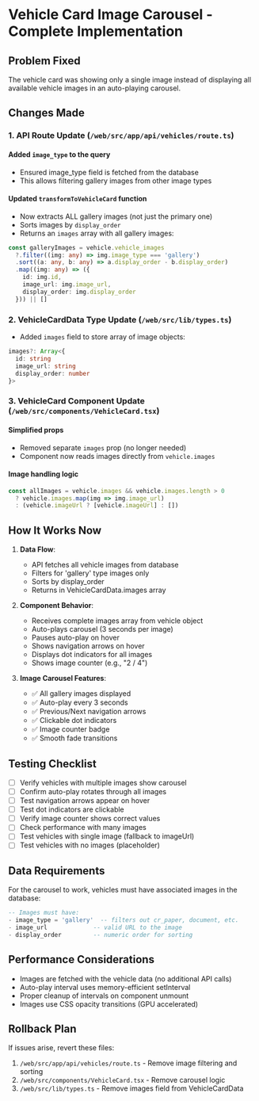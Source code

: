 # Vehicle Card Image Carousel - Complete Implementation

## Problem Fixed
The vehicle card was showing only a single image instead of displaying all available vehicle images in an auto-playing carousel.

## Changes Made

### 1. **API Route Update** (`/web/src/app/api/vehicles/route.ts`)

#### Added `image_type` to the query
- Ensured image_type field is fetched from the database
- This allows filtering gallery images from other image types

#### Updated `transformToVehicleCard` function
- Now extracts ALL gallery images (not just the primary one)
- Sorts images by `display_order`
- Returns an `images` array with all gallery images:
```typescript
const galleryImages = vehicle.vehicle_images
  ?.filter((img: any) => img.image_type === 'gallery')
  .sort((a: any, b: any) => a.display_order - b.display_order)
  .map((img: any) => ({
    id: img.id,
    image_url: img.image_url,
    display_order: img.display_order
  })) || []
```

### 2. **VehicleCardData Type Update** (`/web/src/lib/types.ts`)
- Added `images` field to store array of image objects:
```typescript
images?: Array<{ 
  id: string
  image_url: string
  display_order: number 
}>
```

### 3. **VehicleCard Component Update** (`/web/src/components/VehicleCard.tsx`)

#### Simplified props
- Removed separate `images` prop (no longer needed)
- Component now reads images directly from `vehicle.images`

#### Image handling logic
```typescript
const allImages = vehicle.images && vehicle.images.length > 0
  ? vehicle.images.map(img => img.image_url)
  : (vehicle.imageUrl ? [vehicle.imageUrl] : [])
```

## How It Works Now

1. **Data Flow**:
   - API fetches all vehicle images from database
   - Filters for 'gallery' type images only
   - Sorts by display_order
   - Returns in VehicleCardData.images array

2. **Component Behavior**:
   - Receives complete images array from vehicle object
   - Auto-plays carousel (3 seconds per image)
   - Pauses auto-play on hover
   - Shows navigation arrows on hover
   - Displays dot indicators for all images
   - Shows image counter (e.g., "2 / 4")

3. **Image Carousel Features**:
   - ✅ All gallery images displayed
   - ✅ Auto-play every 3 seconds
   - ✅ Previous/Next navigation arrows
   - ✅ Clickable dot indicators
   - ✅ Image counter badge
   - ✅ Smooth fade transitions

## Testing Checklist

- [ ] Verify vehicles with multiple images show carousel
- [ ] Confirm auto-play rotates through all images
- [ ] Test navigation arrows appear on hover
- [ ] Test dot indicators are clickable
- [ ] Verify image counter shows correct values
- [ ] Check performance with many images
- [ ] Test vehicles with single image (fallback to imageUrl)
- [ ] Test vehicles with no images (placeholder)

## Data Requirements

For the carousel to work, vehicles must have associated images in the database:

```sql
-- Images must have:
- image_type = 'gallery'  -- filters out cr_paper, document, etc.
- image_url             -- valid URL to the image
- display_order         -- numeric order for sorting
```

## Performance Considerations

- Images are fetched with the vehicle data (no additional API calls)
- Auto-play interval uses memory-efficient setInterval
- Proper cleanup of intervals on component unmount
- Images use CSS opacity transitions (GPU accelerated)

## Rollback Plan

If issues arise, revert these files:
1. `/web/src/app/api/vehicles/route.ts` - Remove image filtering and sorting
2. `/web/src/components/VehicleCard.tsx` - Remove carousel logic
3. `/web/src/lib/types.ts` - Remove images field from VehicleCardData
